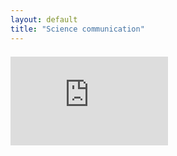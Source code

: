 ```yaml
---
layout: default
title: "Science communication"
---
```


<div style="position: relative; margin: 1.5em 0; padding-bottom: 56.25%;">
  <iframe style="position: absolute;" src="https://youtube.com/embed/Bv1kkVsz5CM" width="50%" height="50%" frameborder="0" allowfullscreen></iframe>
</div>
                           
